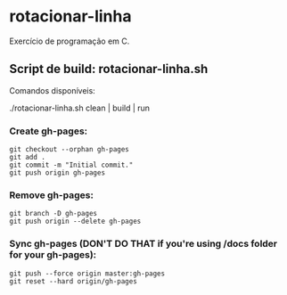 # rotacionar-linha

Exercício de programação em C.



## Script de build: rotacionar-linha.sh

Comandos dispon&iacute;veis:

   ./rotacionar-linha.sh clean | build | run



### Create gh-pages:

```
git checkout --orphan gh-pages
git add .
git commit -m "Initial commit."
git push origin gh-pages
```



### Remove gh-pages:

```
git branch -D gh-pages
git push origin --delete gh-pages
```



### Sync gh-pages (DON'T DO THAT if you're using /docs folder for your gh-pages):

```
git push --force origin master:gh-pages
git reset --hard origin/gh-pages
```
